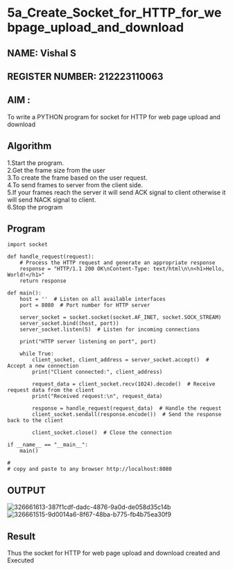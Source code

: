 # 5a_Create_Socket_for_HTTP_for_webpage_upload_and_download
## NAME: Vishal S
## REGISTER NUMBER: 212223110063

## AIM :
To write a PYTHON program for socket for HTTP for web page upload and download
## Algorithm

1.Start the program.
<BR>
2.Get the frame size from the user
<BR>
3.To create the frame based on the user request.
<BR>
4.To send frames to server from the client side.
<BR>
5.If your frames reach the server it will send ACK signal to client otherwise it will send NACK signal to client.
<BR>
6.Stop the program
<BR>
## Program 
```
import socket

def handle_request(request):
    # Process the HTTP request and generate an appropriate response
    response = "HTTP/1.1 200 OK\nContent-Type: text/html\n\n<h1>Hello, World!</h1>"
    return response

def main():
    host = ''  # Listen on all available interfaces
    port = 8080  # Port number for HTTP server

    server_socket = socket.socket(socket.AF_INET, socket.SOCK_STREAM)
    server_socket.bind((host, port))
    server_socket.listen(5)  # Listen for incoming connections

    print("HTTP server listening on port", port)

    while True:
        client_socket, client_address = server_socket.accept()  # Accept a new connection
        print("Client connected:", client_address)

        request_data = client_socket.recv(1024).decode()  # Receive request data from the client
        print("Received request:\n", request_data)

        response = handle_request(request_data)  # Handle the request
        client_socket.sendall(response.encode())  # Send the response back to the client

        client_socket.close()  # Close the connection

if __name__ == "__main__":
    main()

# 
# copy and paste to any browser http://localhost:8080
```
## OUTPUT
![326661613-387f1cdf-dadc-4876-9a0d-de058d35c14b](https://github.com/vishal23000591/5a_Create_Socket_for_HTTP_for_webpage_upload_and_download/assets/147139719/3c1c775b-71cc-4eda-934c-6b7febf426d4)
![326661515-9d0014a6-8f67-48ba-b775-fb4b75ea30f9](https://github.com/vishal23000591/5a_Create_Socket_for_HTTP_for_webpage_upload_and_download/assets/147139719/a7123fe9-7264-4ce4-bf6e-fcc5616d530c)

## Result
Thus the socket for HTTP for web page upload and download created and Executed
